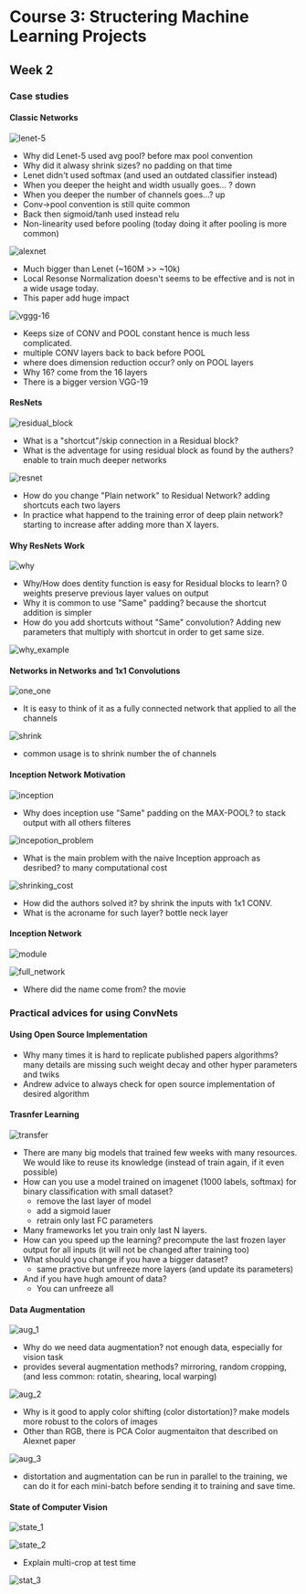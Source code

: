 # Course 3: Structering Machine Learning Projects

## Week 2

### Case studies

#### Classic Networks

![lenet-5](2021-02-26-16-17-15.png)

- Why did Lenet-5 used avg pool? before max pool convention
- Why did it alwasy shrink sizes? no padding on that time
- Lenet didn't used softmax (and used an outdated classifier instead)
- When you deeper the height and width usually goes... ? down
- When you deeper the number of channels goes...? up 
- Conv->pool convention is still quite common
- Back then sigmoid/tanh used instead relu
- Non-linearity used before pooling (today doing it after pooling is more common)

![alexnet](2021-02-26-16-22-32.png)

- Much bigger than Lenet (~160M >> ~10k)
- Local Resonse Normalization doesn't seems to be effective and is not in a wide usage today.
- This paper add huge impact

![vggg-16](2021-02-26-16-28-23.png)

- Keeps size of CONV and POOL constant hence is much less complicated.
- multiple CONV layers back to back before POOL
- where does dimension reduction occur? only on POOL layers
- Why 16? come from the 16 layers
- There is a bigger version VGG-19

#### ResNets

![residual_block](2021-02-26-16-34-57.png)

- What is a "shortcut"/skip connection in a Residual block?
- What is the adventage for using residual block as found by the authers? enable to train much deeper networks

![resnet](2021-02-26-16-38-00.png)

- How do you change "Plain network" to Residual Network? adding shortcuts each two layers
- In practice what  happend to the training error of deep plain network? starting to increase after adding more than X layers.

#### Why ResNets Work

![why](2021-02-27-22-04-57.png)

- Why/How does dentity function is easy for Residual blocks to learn? 0 weights preserve previous layer values on output
- Why it is common to use "Same" padding? because the shortcut addition is simpler
- How do you add shortcuts without "Same" convolution? Adding new parameters that multiply with shortcut in order to get same size.

![why_example](2021-02-27-22-19-33.png)

#### Networks in Networks and 1x1 Convolutions

![one_one](2021-02-27-22-24-22.png)

- It is easy to think of it as a fully connected network that applied to all the channels

![shrink](2021-02-27-22-25-51.png)

- common usage is to shrink number the of channels

#### Inception Network Motivation

![inception](2021-02-27-22-30-32.png)

- Why does inception use "Same" padding on the MAX-POOL? to stack output with all others filteres

![incepotion_problem](2021-02-27-22-33-30.png)

- What is the main problem with the naive Inception approach as desribed? to many computational cost

![shrinking_cost](2021-02-27-22-35-51.png)

- How did the authors solved it? by shrink the inputs with 1x1 CONV.
- What is the acroname for such layer? bottle neck layer

#### Inception Network

![module](2021-02-27-22-40-46.png)

![full_network](2021-02-27-22-43-11.png)

- Where did the name come from? the movie

### Practical advices for using ConvNets

#### Using Open Source Implementation

- Why many times it is hard to replicate published papers algorithms? many details are missing such weight decay and other hyper parameters and twiks
- Andrew advice to always check for open source implementation of desired algorithm

#### Trasnfer Learning

![transfer](2021-02-27-23-06-15.png)

- There are many big models that trained few weeks with many resources. We would like to reuse its knowledge (instead of train again, if it even possible)
- How can you use a model trained on imagenet (1000 labels, softmax) for binary classification with small dataset?
  - remove the last layer of model
  - add a sigmoid lauer
  - retrain only last FC parameters
- Many frameworks let you train only last N layers.
- How can you speed up the learning? precompute the last frozen layer output for all inputs (it will not be changed after training too)
- What should you change if you have a bigger dataset?
  - same practive but unfreeze more layers (and update its parameters)
- And if you have hugh amount of data?
  - You can unfreeze all

#### Data Augmentation

![aug_1](2021-02-27-23-09-58.png)

- Why do we need data augmentation? not enough data, especially for vision task
- provides several augmentation methods? mirroring, random cropping, (and less common: rotatin, shearing, local warping)

![aug_2](2021-02-27-23-17-26.png)

- Why is it good to apply color shifting (color distortation)? make models more robust to the colors of images
- Other than RGB, there is PCA Color augmentaiton that described on Alexnet paper

![aug_3](2021-02-27-23-20-08.png)

- distortation and augmentation can be run in parallel to the training, we can do it for each mini-batch before sending it to training and save time.

#### State of Computer Vision

![state_1](2021-02-27-23-25-46.png)

![state_2](2021-02-27-23-28-59.png)

- Explain multi-crop at test time

![stat_3](2021-02-27-23-29-50.png)